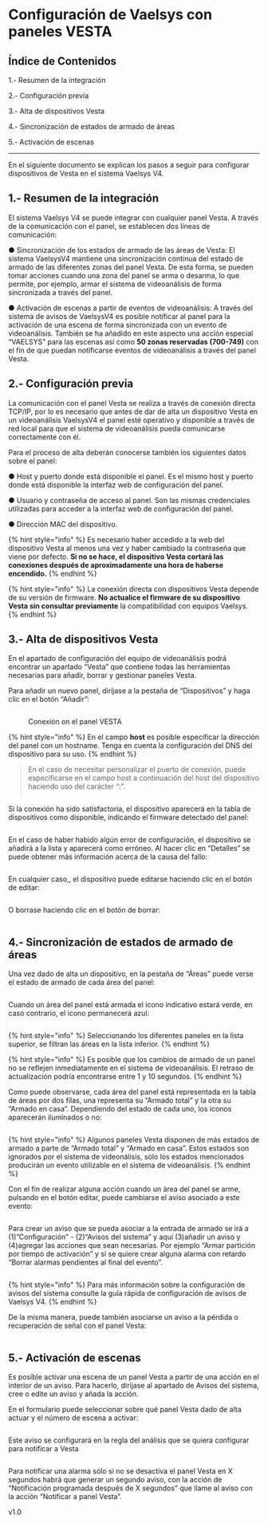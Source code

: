 # Configuración de Vaelsys con paneles VESTA

## **Índice de Contenidos**

&#x20;1.- Resumen de la integración

2.- Configuración previa

3.- Alta de dispositivos Vesta

4.- Sincronización de estados de armado de áreas

5.- Activación de escenas



***



En el siguiente documento se explican los pasos a seguir para configurar dispositivos de Vesta en el sistema Vaelsys V4.

## &#x20;1.- Resumen de la integración

&#x20;El sistema Vaelsys V4 se puede integrar con cualquier panel Vesta. A través de la comunicación con el panel, se establecen dos líneas de comunicación:

&#x20;●       Sincronización de los estados de armado de las áreas de Vesta: El sistema VaelsysV4 mantiene una sincronización continua del estado de armado de las diferentes zonas del panel Vesta. De esta forma, se pueden tomar acciones cuando una zona del panel se arma o desarma, lo que permite, por ejemplo, armar el sistema de videoanálisis de forma sincronizada a través del panel.

&#x20;●       Activación de escenas a partir de eventos de videoanálisis: A través del sistema de avisos de VaelsysV4 es posible notificar al panel para la activación de una escena de forma sincronizada con un evento de videoanálisis. También se ha añadido en este aspecto una acción especial “VAELSYS” para las escenas así como **50 zonas reservadas (700-749)** con el fin de que puedan notificarse eventos de videoanálisis a través del panel Vesta.

## 2.- Configuración previa <a href="#qq1nvl3yy120" id="qq1nvl3yy120"></a>

La comunicación con el panel Vesta se realiza a través de conexión directa TCP/IP, por lo es necesario que antes de dar de alta un dispositivo Vesta en un videoanálisis VaelsysV4 el panel esté operativo y disponible a través de red local para que el sistema de videoanálisis pueda comunicarse correctamente con él.

&#x20;Para el proceso de alta deberán conocerse también los siguientes datos sobre el panel:

&#x20;●       Host y puerto donde está disponible el panel. Es el mismo host y puerto donde está disponible la interfaz web de configuración del panel.

&#x20;●       Usuario y contraseña de acceso al panel. Son las mismas credenciales utilizadas para acceder a la interfaz web de configuración del panel.

●       Dirección MAC del dispositivo.

&#x20;

{% hint style="info" %}
Es necesario haber accedido a la web del dispositivo Vesta al menos una vez y haber cambiado la contraseña que viene por defecto. **Si no se hace, el** **dispositivo Vesta cortará las conexiones después de aproximadamente una hora de haberse encendido.**
{% endhint %}

&#x20;

{% hint style="info" %}
La conexión directa con dispositivos Vesta depende de su versión de firmware. **No actualice el firmware de su dispositivo Vesta sin consultar previamente** la compatibilidad con equipos Vaelsys.
{% endhint %}

## &#x20;3.- Alta de dispositivos Vesta

En el apartado de configuración del equipo de videoanálisis podrá encontrar un apartado “Vesta” que contiene todas las herramientas necesarias para añadir, borrar y gestionar paneles Vesta.

Para añadir un nuevo panel, diríjase a la pestaña de “Dispositivos” y haga clic en el botón “Añadir”:

<figure><img src=".gitbook/assets/image (32).png" alt=""><figcaption><p>Conexión on el panel VESTA</p></figcaption></figure>

{% hint style="info" %}
En el campo **host** es posible especificar la dirección del panel con un hostname. Tenga en cuenta la configuración del DNS del dispositivo para su uso.
{% endhint %}

&#x20;

> En el caso de necesitar personalizar el puerto de conexión, puede especificarse en el campo host a continuación del host del dispositivo haciendo uso del carácter “:”.
>
> <img src=".gitbook/assets/image (33).png" alt="" data-size="original">

Si la conexión ha sido satisfactoria, el dispositivo aparecerá en la tabla de dispositivos como disponible, indicando el firmware detectado del panel:

<figure><img src=".gitbook/assets/image (34).png" alt=""><figcaption></figcaption></figure>

En el caso de haber habido algún error de configuración, el dispositivo se añadirá a la lista y aparecerá como erróneo. Al hacer clic en “Detalles” se puede obtener más información acerca de la causa del fallo:

<figure><img src=".gitbook/assets/image (35).png" alt=""><figcaption></figcaption></figure>

&#x20;En cualquier caso,, el dispositivo puede editarse haciendo clic en el botón de editar:

<figure><img src=".gitbook/assets/image (36).png" alt=""><figcaption></figcaption></figure>

O borrase haciendo clic en el botón de borrar:

<figure><img src=".gitbook/assets/image (38).png" alt=""><figcaption></figcaption></figure>

## 4.- Sincronización de estados de armado de áreas <a href="#jgxogytag93r" id="jgxogytag93r"></a>

Una vez dado de alta un dispositivo, en la pestaña de “Áreas” puede verse el estado de armado de cada área del panel:

<figure><img src=".gitbook/assets/image (39).png" alt=""><figcaption></figcaption></figure>

Cuando un área del panel está armada el icono indicativo estará verde, en caso contrario, el icono permanecerá azul:

<figure><img src=".gitbook/assets/image (40).png" alt=""><figcaption></figcaption></figure>

{% hint style="info" %}
Seleccionando los diferentes paneles en la lista superior, se filtran las áreas en la lista inferior.
{% endhint %}

{% hint style="info" %}
Es posible que los cambios de armado de un panel no se reflejen inmediatamente en el sistema de videoanálisis. El retraso de actualización podría encontrarse entre 1 y 10 segundos.
{% endhint %}

Como puede observarse, cada área del panel está representada en la tabla de áreas por dos filas, una representa su “Armado total” y la otra su “Armado en casa”. Dependiendo del estado de cada uno, los iconos aparecerán iluminados o no:

<figure><img src=".gitbook/assets/image (41).png" alt=""><figcaption></figcaption></figure>

{% hint style="info" %}
Algunos paneles Vesta disponen de más estados de armado a parte de “Armado total” y “Armado en casa”. Estos estados son ignorados por el sistema de videonálisis, sólo los estados mencionados producirán un evento utilizable en el sistema de videoanálisis.
{% endhint %}

Con el fin de realizar alguna acción cuando un área del panel se arme, pulsando en el botón editar, puede cambiarse el aviso asociado a este evento:

<figure><img src=".gitbook/assets/image (42).png" alt=""><figcaption></figcaption></figure>

Para crear un aviso que se pueda asociar a la entrada de armado se irá a (1)”Configuración” - (2)“Avisos del sistema” y aquí (3)añadir un aviso y (4)agregar las acciones que sean necesarias. Por ejemplo “Armar partición por tiempo de activación” y si se quiere crear alguna alarma con retardo “Borrar alarmas pendientes al final del evento”.

<figure><img src=".gitbook/assets/image (43).png" alt=""><figcaption></figcaption></figure>

{% hint style="info" %}
Para más información sobre la configuración de avisos del sistema consulte la guía rápida de configuración de avisos de Vaelsys V4.
{% endhint %}

&#x20;De la misma manera, puede también asociarse un aviso a la pérdida o recuperación de señal con el panel Vesta:

<figure><img src=".gitbook/assets/image (44).png" alt=""><figcaption></figcaption></figure>

## 5.- Activación de escenas <a href="#ycacmmbfrnrj" id="ycacmmbfrnrj"></a>

Es posible activar una escena de un panel Vesta a partir de una acción en el interior de un aviso. Para hacerlo, diríjase al apartado de Avisos del sistema, cree o edite un aviso y añada la acción.

En el formulario puede seleccionar sobre qué panel Vesta dado de alta actuar y el número de escena a activar:

<figure><img src=".gitbook/assets/image (45).png" alt=""><figcaption></figcaption></figure>

Este aviso se configurará en la regla del análisis que se quiera configurar para notificar a Vesta

<figure><img src=".gitbook/assets/image (46).png" alt=""><figcaption></figcaption></figure>

Para notificar una alarma sólo si no se desactiva el panel Vesta en X segundos habrá que generar un segundo aviso, con la acción de “Notificación programada después de X segundos” que llame al aviso con la acción “Notificar a panel Vesta”.



v1.0
